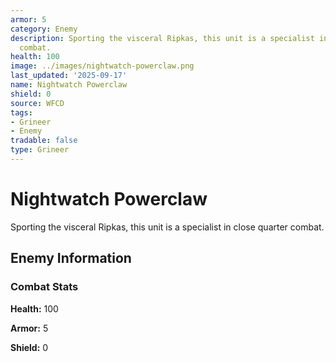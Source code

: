 ```yaml
---
armor: 5
category: Enemy
description: Sporting the visceral Ripkas, this unit is a specialist in close quarter
  combat.
health: 100
image: ../images/nightwatch-powerclaw.png
last_updated: '2025-09-17'
name: Nightwatch Powerclaw
shield: 0
source: WFCD
tags:
- Grineer
- Enemy
tradable: false
type: Grineer
---
```


# Nightwatch Powerclaw

Sporting the visceral Ripkas, this unit is a specialist in close quarter combat.

## Enemy Information

### Combat Stats

**Health:** 100

**Armor:** 5

**Shield:** 0


